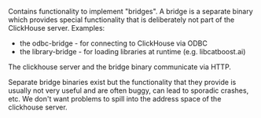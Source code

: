 Contains functionality to implement "bridges". A bridge is a separate binary which provides special functionality that is deliberately not
part of the ClickHouse server. Examples:
- the odbc-bridge - for connecting to ClickHouse via ODBC
- the library-bridge - for loading libraries at runtime (e.g. libcatboost.ai)

The clickhouse server and the bridge binary communicate via HTTP.

Separate bridge binaries exist but the functionality that they provide is usually not very useful and are often buggy, can lead to sporadic crashes, etc.
We don't want problems to spill into the address space of the clickhouse server.
